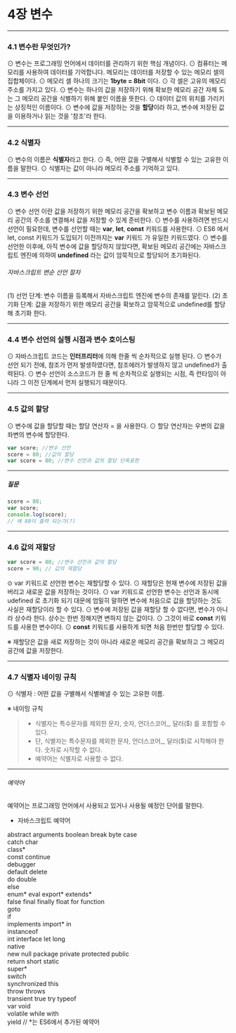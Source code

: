 # 4장 변수

- - -

### 4.1 변수란 무엇인가?

⊙ 변수는 프로그래밍 언어에서 데이터를 관리하기 위한 핵심 개념이다.
⊙ 컴퓨터는 메모리를 사용하여 데이터를 기억합니다. 메모리는 데이터를 저장할 수 있는 메모리 셀의 집합체이다.
⊙ 메모리 셀 하나의 크기는 **1byte = 8bit** 이다.
⊙ 각 셀은 고유의 메모리 주소를 가지고 있다.
⊙ 변수는 하나의 값을 저장하기 위해 확보한 메모리 공간 자체 도는 그 메모리 공간을 식별하기 위해 붙인 이름을 뜻한다.
⊙ 데이터 값의 위치를 가리키는 상징적인 이름이다.
⊙ 변수에 값을 저장하는 것을 **할당**이라 하고, 변수에 저장된 값을 이용하거나 읽는 것을 '참조'라 한다.

- - -

### 4.2 식별자

⊙ 변수의 이름은 **식별자**라고 한다. 
⊙ 즉, 어떤 값을 구별해서 식별할 수 있는 고유한 이름을 말한다.
⊙ 식별자는 값이 아니라 메모리 주소를 기억하고 있다.

- - -

### 4.3 변수 선언

⊙ 변수 선언 이란 값을 저장하기 위한 메모리 공간을 확보하고 변수 이름과 확보된 메모리 공간의 주소를 연결해서 값을 저장할 수 있게 준비한다.
⊙ 변수를 사용하려면 반드시 선언이 필요한데, 변수를 선언할 때는 **var**, **let**, **const** 키워드를 사용한다.
⊙ ES6 에서 let, const 키워드가 도입되기 이전까지는 **var** 키워드 가 유일한 키워드였다.
⊙ 변수를 선언한 이후에, 아직 변수에 값을 할당하지 않았다면, 확보된 메모리 공간에는 자바스크립트 엔진에 의하여 **undefined** 라는 값이 암묵적으로 할당되어 초기화된다.

###### 자바스크립트 변순 선언 절차

(1) 선언 단계: 변수 이름을 등록해서 자바스크립트 엔진에 변수의 존재를 알린다.
(2) 초기화 단계: 값을 저장하기 위한 메모리 공간을 확보하고 암묵적으로 undefined를 할당해 초기화 한다.

- - -

### 4.4 변수 선언의 실행 시점과 변수 호이스팅

⊙ 자바스크립트 코드는 **인터프리터**에 의해 한줄 씩 순차적으로 실행 된다.
⊙ 변수가 선언 되기 전에, 참조가 먼저 발생하였다면, 참조에러가 발생하지 않고 undefined가 출력된다.
⊙ 변수 선언이 소스코드가 한 줄 씩 순차적으로 실행되는 시점, 즉 런타임이 아니라 그 이전 단계에서 먼저 실행되기 때문이다.

- - -

### 4.5 값의 할당

⊙ 변수에 값을 할당할 때는 할당 연산자 = 을 사용한다.
⊙ 할당 연산자는 우변의 값을 좌변의 변수에 할당한다.

```jsx
var score; //변수 선언
score = 80; //값의 할당
var score = 80; //변수 선언과 값의 할당 단축표현
```

- - -

##### 질문

```jsx
score = 80;
var score;
console.log(score);
// 왜 80이 출력 되는가(?)
```

- - -

### 4.6 값의 재할당

```jsx
var score = 80; //변수 선언과 값의 할당
score = 90; // 값의 재할당
```

⊙ var 키워드로 선언한 변수는 재할당할 수 있다.
⊙ 재할당은 현재 변수에 저장된 값을 버리고 새로운 값을 저장하는 것이다.
⊙ var 키워드로 선언한 변수는 선언과 동시에 udefined 로 초기화 되기 대문에 엄밀히 말하면 변수에 처음으로 값을 할당하는 것도 사실은 재할당이라 할 수 있다.
⊙ 변수에 저장된 값을 재할당 할 수 없다면, 변수가 아니라 상수라 한다. 상수는 한번 정해지면 변하지 않는 값이다.
⊙ 그것이 바로 **const** 키워드를 사용한 변수이다.
⊙ **const** 키워드를 사용하게 되면 처음 한번만 할당할 수 있다.

※ 재할당은 값을 새로 저장하는 것이 아니라 새로운 메모리 공간을 확보하고 그 메모리 공간에 값을 저장한다.

- - - 

### 4.7 식별자 네이밍 규칙

⊙  식별자 : 어떤 값을 구별해서 식별해낼 수 있는 고유한 이름.

※ 네이밍 규칙
> - 식별자는 특수문자를 제외한 문자, 숫자, 언더스코어_, 달러($) 를 포함할 수 있다.
> - 단, 식별자는 특수문자를 제외한 문자, 언더스코어_, 달러($)로 시작해야 한다. 숫자로 시작할 수 없다.
> - 예약어는 식별자로 사용할 수 없다.

- - - 

###### 예약어
예약어는 프로그래밍 언어에서 사용되고 있거나 사용될 예정인 단어를 말한다. 
- 자바스크립트 예약어

abstract
arguments 
boolean 
break 
byte
case  
catch 
char  
class*  
const
continue  
debugger  
default 
delete  
do
double  
else  
enum* 
eval 
export*
extends*  
false 
final 
finally 
float
for 
function  
goto  
if  
implements
import* 
in  
instanceof  
int 
interface
let 
long  
native  
new 
null
package 
private 
protected 
public  
return
short 
static  
super*  
switch  
synchronized
this  
throw 
throws  
transient 
true
try 
typeof  
var 
void  
volatile
while 
with  
yield
// *는 ES6에서 추가된 예약어
